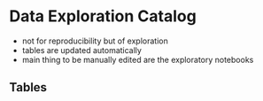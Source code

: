 # Data Exploration Catalog

- not for reproducibility but of exploration
- tables are updated automatically
- main thing to be manually edited are the exploratory notebooks

## Tables

```{tableofcontents}
```
